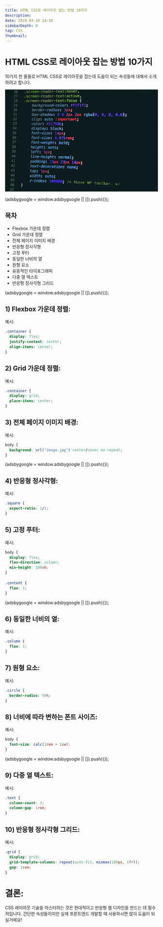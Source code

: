 ```yaml
---
title: HTML CSS로 레이아웃 잡는 방법 10가지
description:
date: 2024-03-10 14:30
sidebarDepth: 0
tag: CSS
thumbnail:
---
```


# HTML CSS로 레이아웃 잡는 방법 10가지

10가지 한 줄들로 HTML CSS로 레이아웃을 잡는데 도움이 되는 속성들에 대해서 소개하려고 합니다.

<img src="./img/10-Modern-CSS-Layouts-With-One-Line:-A-Concise-Guide🚀_0.png" />

<!-- ui-log 수평형 -->

<ins class="adsbygoogle"
     style="display:block"
     data-ad-client="ca-pub-4877378276818686"
     data-ad-slot="9743150776"
     data-ad-format="auto"
     data-full-width-responsive="true"></ins>
<component is="script">
(adsbygoogle = window.adsbygoogle || []).push({});
</component>

## 목차

- Flexbox 가운데 정렬
- Grid 가운데 정렬
- 전체 페이지 이미지 배경
- 반응형 정사각형
- 고정 푸터
- 동일한 너비의 열
- 원형 요소
- 유동적인 타이포그래피
- 다중 열 텍스트
- 반응형 정사각형 그리드

<!-- ui-log 수평형 -->

<ins class="adsbygoogle"
     style="display:block"
     data-ad-client="ca-pub-4877378276818686"
     data-ad-slot="9743150776"
     data-ad-format="auto"
     data-full-width-responsive="true"></ins>
<component is="script">
(adsbygoogle = window.adsbygoogle || []).push({});
</component>

## 1) Flexbox 가운데 정렬:

예시:

```css
.container {
  display: flex;
  justify-content: center;
  align-items: center;
}
```

## 2) Grid 가운데 정렬:

예시:

```css
.container {
  display: grid;
  place-items: center;
}
```

## 3) 전체 페이지 이미지 배경:

예시:

```css
body {
  background: url("image.jpg") center/cover no-repeat;
}
```

<!-- ui-log 수평형 -->

<ins class="adsbygoogle"
     style="display:block"
     data-ad-client="ca-pub-4877378276818686"
     data-ad-slot="9743150776"
     data-ad-format="auto"
     data-full-width-responsive="true"></ins>
<component is="script">
(adsbygoogle = window.adsbygoogle || []).push({});
</component>

## 4) 반응형 정사각형:

예시:

```css
.square {
  aspect-ratio: 1/1;
}
```

## 5) 고정 푸터:

예시:

```css
body {
  display: flex;
  flex-direction: column;
  min-height: 100vh;
}

.content {
  flex: 1;
}
```

<!-- ui-log 수평형 -->

<ins class="adsbygoogle"
     style="display:block"
     data-ad-client="ca-pub-4877378276818686"
     data-ad-slot="9743150776"
     data-ad-format="auto"
     data-full-width-responsive="true"></ins>
<component is="script">
(adsbygoogle = window.adsbygoogle || []).push({});
</component>

## 6) 동일한 너비의 열:

예시:

```css
.column {
  flex: 1;
}
```

## 7) 원형 요소:

예시:

```css
.circle {
  border-radius: 50%;
}
```

## 8) 너비에 따라 변하는 폰트 사이즈:

예시:

```css
body {
  font-size: calc(1rem + 1vw);
}
```

<!-- ui-log 수평형 -->

<ins class="adsbygoogle"
     style="display:block"
     data-ad-client="ca-pub-4877378276818686"
     data-ad-slot="9743150776"
     data-ad-format="auto"
     data-full-width-responsive="true"></ins>
<component is="script">
(adsbygoogle = window.adsbygoogle || []).push({});
</component>

## 9) 다중 열 텍스트:

예시:

```css
.text {
  column-count: 3;
  column-gap: 1rem;
}
```

## 10) 반응형 정사각형 그리드:

예시:

```css
.grid {
  display: grid;
  grid-template-columns: repeat(auto-fit, minmax(100px, 1fr));
  gap: 1rem;
}
```

# 결론:

CSS 레이아웃 기술을 마스터하는 것은 현대적이고 반응형 웹 디자인을 만드는 데 필수적입니다.
간단한 속성들이지만 실제 프론트엔드 개발할 때 사용하시면 많이 도움이 되실거에요!
